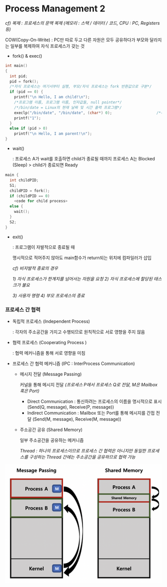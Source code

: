 # Process Management 2



*cf) 복제 : 프로세스의 문맥 복제 (메모리 : 스택 / 데이터 / 코드,   CPU : PC, Registers 등)*

COW(Copy-On-Write) : PC만 따로 두고 다른 자원은 모두 공유하다가 부모와 달라지는 일부를 복제하여 자식 프로세스가 갖는 것 



- fork() & exec()

```c
int main()
{
  int pid;
  pid = fork();
  /*자식 프로세스는 여기서부터 실행, 부모/자식 프로세스는 fork 반환값으로 구분*/
  if (pid == 0)	{																					/*This is child*/
    printf("\n Hello, I am child!\n");
    /*프로그램 이름, 프로그램 이름, 인자값들, null pointer*/
    /*/bin/date = Linux의 현재 날짜 및 시간 출력 프로그램*/
    execlp("/bin/date", "/bin/date", (char*) 0);					/*비가역적*/
    printf("1"); 																					/*실행되지 않는 라인*/
  }
  else if (pid > 0)																				/*This is parent*/
    printf("\n Hello, I am parent!\n");
}
```

- wait()

  : 프로세스 A가 wait를 호출하면 child가 종료될 때까지 프로세스 A는 Blocked (Sleep) > child가 종료되면 Ready

```c
main {
  int childPID;
  S1;
  childPID = fork();
  if (childPID == 0)
    <code for child process>
  else {
    wait();
  }
  S2;
}
```

- exit()

  : 프로그램이 자발적으로 종료될 때

    명시적으로 적어주지 않아도 main함수가 return되는 위치에 컴파일러가 삽입

  *cf) 비자발적 종료의 경우*

  *1) 자식 프로세스가 한계치를 넘어서는 자원을 요청   2) 자식 프로세스에 할당된 태스크가 불요*

  *3) 사용자 명령   4) 부모 프로세스의 종료*



### 프로세스 간 협력

- 독립적 프로세스 (Independent Process)

  : 각자의 주소공간을 가지고 수행되므로 원칙적으로 서로 영향을 주지 않음

- 협력 프로세스 (Cooperating Process )

  : 협력 메커니즘을 통해 서로 영향을 미침

- 프로세스 간 협력 메커니즘 (IPC : InterProcess Communication)

  - 메시지 전달 (Message Passing)

    커널을 통해 메시지 전달   *(프로세스 P에서 프로세스 Q로 전달, M은 Mailbox 혹은 Port)*

    - Direct Communication : 통신하려는 프로세스의 이름을 명시적으로 표시 (Send(Q, message), Receive(P, message))
    - Indirect Communication : Mailbox 또는 Port를 통해 메시지를 간접 전달 (Send(M, message), Receive(M, message))

  - 주소공간 공유 (Shared Memory)

    일부 주소공간을 공유하는 메커니즘

    *Thread : 하나의 프로세스이므로 프로세스 간 협력은 아니지만 동일한 프로세스를 구성하는 Thread 간에는 주소공간을 공유하므로 협력 가능*

![4-2-1](CS.assets/4-2-1.png)